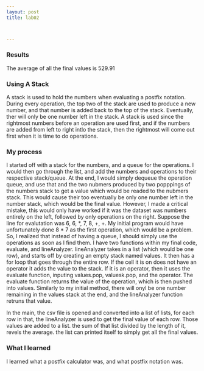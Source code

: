 ```yaml
---
layout: post
title: lab02



---
```



### Results

The average of all the final values is 529.91



### Using A Stack

A stack is used to hold the numbers when evaluating a postfix notation. During every operation, the top two of the stack are used to produce a new number, and that number is added back to the top of the stack. Eventually, ther will only be one number left in the stack. A stack is used since the rightmost numbers before an operation are used first, and if the numbers are added from left to right intlo the stack, then the rightmost will come out first when it is time to do operations.



### My process

I started off with a stack for the numbers, and a queue for the operations. I would then go through the list, and add the numbers and operations to their respective stack/queue. At the end, I would simply dequeue the operation queue, and use that and the two nubmers produced by two popppings of the numbers stack to get a value which would be readed to the nubmers stack. This would cause their too eventually be only one number left in the number stack, which would be the final value. However, I made a critical mistake, this would only have worked if it was the dataset was numbers entirely on the left, followed by only operations on the right. Suppose the line for evalutation was 6, 6, *, 7, 8, +, +. My initial program would have unfortunately done 8 * 7 as the first operation, which would be a problem. So, I realized that instead of having a queue, I should simply use the operations as soon as I find them. I have two functions within my final code, evaluate, and lineAnalyzer. lineAnalyzer takes in a list (which would be one row), and starts off by creating an empty stack named values.  It then has a for loop that goes through the entire row. If the cell it is on does not have an operator it adds the value to the stack. If it is an operator, then it uses the evaluate function, inputing values.pop, valuesk.pop, and the operator. The evaluate function returns the value of the operation, which is then pushed into values. Similarly to my initial method, there will onyl be one number remaining in the values stack at the end, and the lineAnalyzer function retruns that value. 

In the main, the csv file is opened and converted into a list of lists, for each row in that, the lineAnalyzer is used to get the final value of each row. Those values are added to a list. the sum of that list divided by the length of it, revels the average. the list can printed itself to simply get all the final values. 

### What I learned


I learned what a postfix calculator was, and what postfix notation was.